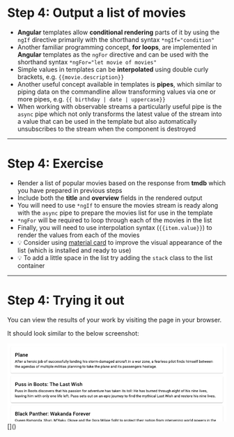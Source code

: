 # Step 4: Output a list of movies

<div class="dense">

- **Angular** templates allow **conditional rendering** parts of it by using the `ngIf` directive primarily with the shorthand syntax `*ngIf="condition"`
- Another familiar programming concept, **for loops**, are implemented in **Angular** templates as the `ngFor` directive and can be used with the shorthand syntax `*ngFor="let movie of movies"` 
- Simple values in templates can be **interpolated** using double curly brackets, e.g. `{{movie.description}}`
- Another useful concept available in templates is **pipes**, which similar to piping data on the commandline allow transforming values via one or more pipes, e.g. `{{ birthday | date | uppercase}}`
- When working with observable streams a particularly useful pipe is the `async` pipe which not only transforms the latest value of the stream into a value that can be used in the template but also automatically unsubscribes to the stream when the component is destroyed

</div>

---

# Step 4: Exercise

<div class="dense">

- Render a list of popular movies based on the response from **tmdb** which you have prepared in previous steps
- Include both the **title** and **overview** fields in the rendered output
- You will need to use `*ngIf` to ensure the movies stream is ready along with the `async` pipe to prepare the movies list for use in the template
- `*ngFor` will be required to loop through each of the movies in the list
- Finally, you will need to use interpolation syntax (`{{item.value}}`) to render the values from each of the movies
- 💡 Consider using [material card](https://material.angular.io/components/card/overview) to improve the visual appearance of the list (which is installed and ready to use)
- 💡 To add a little space in the list try adding the `stack` class to the list container

</div>

---

# Step 4: Trying it out

You can view the results of your work by visiting the page in your browser. 

It should look similar to the below screenshot:

<img src="images/simple-list-of-movies.png" alt="Screenshot of simple movie list" />
[]()
